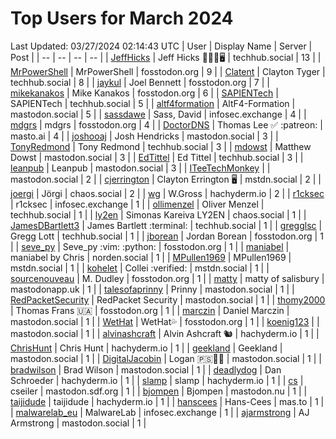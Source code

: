 # Top Users for March 2024
Last Updated: 03/27/2024 02:14:43 UTC
| User | Display Name | Server | Post |
| -- | -- | -- | -- |
| [JeffHicks](https://techhub.social/@JeffHicks) | Jeff Hicks 🐶🎼🍷🖥️ | techhub.social | 13 |
| [MrPowerShell](https://fosstodon.org/@MrPowerShell) | MrPowerShell | fosstodon.org | 9 |
| [Clatent](https://techhub.social/@Clatent) | Clayton Tyger | techhub.social | 8 |
| [jaykul](https://fosstodon.org/@jaykul) | Joel Bennett | fosstodon.org | 7 |
| [mikekanakos](https://fosstodon.org/@mikekanakos) | Mike Kanakos | fosstodon.org | 6 |
| [SAPIENTech](https://techhub.social/@SAPIENTech) | SAPIENTech | techhub.social | 5 |
| [altf4formation](https://mastodon.social/@altf4formation) | AltF4-Formation | mastodon.social | 5 |
| [sassdawe](https://infosec.exchange/@sassdawe) | Sass, David | infosec.exchange | 4 |
| [mdgrs](https://fosstodon.org/@mdgrs) | mdgrs | fosstodon.org | 4 |
| [DoctorDNS](https://masto.ai/@DoctorDNS) | Thomas Lee ✅ :patreon: | masto.ai | 4 |
| [joshooaj](https://mastodon.social/@joshooaj) | Josh Hendricks | mastodon.social | 3 |
| [TonyRedmond](https://techhub.social/@TonyRedmond) | Tony Redmond | techhub.social | 3 |
| [mdowst](https://mastodon.social/@mdowst) | Matthew Dowst | mastodon.social | 3 |
| [EdTittel](https://techhub.social/@EdTittel) | Ed Tittel | techhub.social | 3 |
| [leanpub](https://mastodon.social/@leanpub) | Leanpub | mastodon.social | 3 |
| [ITeeTechMonkey](https://mastodon.social/@ITeeTechMonkey) |  | mastodon.social | 2 |
| [cjerrington](https://mstdn.social/@cjerrington) | Clayton Errington 🖥️ | mstdn.social | 2 |
| [joergi](https://chaos.social/@joergi) | Jörgi | chaos.social | 2 |
| [wg](https://hachyderm.io/@wg) | W.Gross | hachyderm.io | 2 |
| [r1cksec](https://infosec.exchange/@r1cksec) | r1cksec | infosec.exchange | 1 |
| [ollimenzel](https://techhub.social/@ollimenzel) | Oliver Menzel | techhub.social | 1 |
| [ly2en](https://chaos.social/@ly2en) | Simonas Kareiva LY2EN | chaos.social | 1 |
| [JamesDBartlett3](https://techhub.social/@JamesDBartlett3) | James Bartlett :terminal: | techhub.social | 1 |
| [gregglsc](https://techhub.social/@gregglsc) | Gregg Lott | techhub.social | 1 |
| [jborean](https://fosstodon.org/@jborean) | Jordan Borean | fosstodon.org | 1 |
| [seve_py](https://fosstodon.org/@seve_py) | Seve_py :vim: :python: | fosstodon.org | 1 |
| [maniabel](https://norden.social/@maniabel) | maniabel by Chris | norden.social | 1 |
| [MPullen1969](https://mstdn.social/@MPullen1969) | MPullen1969 | mstdn.social | 1 |
| [kohelet](https://mstdn.social/@kohelet) | Collei :verified: | mstdn.social | 1 |
| [sourcenouveau](https://fosstodon.org/@sourcenouveau) | M. Dudley | fosstodon.org | 1 |
| [matty](https://mastodonapp.uk/@matty) | matty of salisbury | mastodonapp.uk | 1 |
| [talesofaprinny](https://mastodon.social/@talesofaprinny) | Prinny | mastodon.social | 1 |
| [RedPacketSecurity](https://mastodon.social/@RedPacketSecurity) | RedPacket Security | mastodon.social | 1 |
| [thomy2000](https://fosstodon.org/@thomy2000) | Thomas Frans 🇺🇦 | fosstodon.org | 1 |
| [marczin](https://mastodon.social/@marczin) | Daniel Marczin | mastodon.social | 1 |
| [WetHat](https://fosstodon.org/@WetHat) | WetHat💦 | fosstodon.org | 1 |
| [koenig123](https://mastodon.social/@koenig123) |  | mastodon.social | 1 |
| [alvinashcraft](https://hachyderm.io/@alvinashcraft) | Alvin Ashcraft 🐿️ | hachyderm.io | 1 |
| [ChrisHunt](https://hachyderm.io/@ChrisHunt) | Chris Hunt | hachyderm.io | 1 |
| [geekland](https://mastodon.social/@geekland) | Geekland | mastodon.social | 1 |
| [DigitalJacobin](https://mastodon.social/@DigitalJacobin) | Logan 🇵🇸💾🌹 | mastodon.social | 1 |
| [bradwilson](https://mastodon.social/@bradwilson) | Brad Wilson | mastodon.social | 1 |
| [deadlydog](https://hachyderm.io/@deadlydog) | Dan Schroeder | hachyderm.io | 1 |
| [slamp](https://hachyderm.io/@slamp) | slamp | hachyderm.io | 1 |
| [cs](https://mastodon.sdf.org/@cs) | cseiler | mastodon.sdf.org | 1 |
| [bjompen](https://mastodon.nu/@bjompen) | Bjompen | mastodon.nu | 1 |
| [taijidude](https://hachyderm.io/@taijidude) | taijidude | hachyderm.io | 1 |
| [hanscees](https://mas.to/@hanscees) | Hans-Cees | mas.to | 1 |
| [malwarelab_eu](https://infosec.exchange/@malwarelab_eu) | MalwareLab | infosec.exchange | 1 |
| [ajarmstrong](https://mastodon.social/@ajarmstrong) | AJ Armstrong | mastodon.social | 1 |
